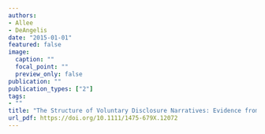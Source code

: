 ```yaml
---
authors:
- Allee
- DeAngelis
date: "2015-01-01"
featured: false
image:
  caption: ""
  focal_point: ""
  preview_only: false
publication: ""
publication_types: ["2"]
tags:
- ""
title: "The Structure of Voluntary Disclosure Narratives: Evidence from Tone Dispersion"
url_pdf: https://doi.org/10.1111/1475-679X.12072
---
```

